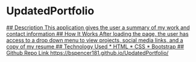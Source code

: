 # UpdatedPortfolio
<a href="https://github.com/bspencer181/UpdatedPortfolio/blob/main/assets/portfolio.JPG?raw=true">
## Description
This application gives the user a summary of my work and contact information
## How It Works
After loading the page, the user has access to a drop down menu to view projects, social media links, and a copy of my resume
## Technology Used
* HTML
* CSS
* Bootstrap
## Github Repo Link
 https://bspencer181.github.io/UpdatedPortfolio/